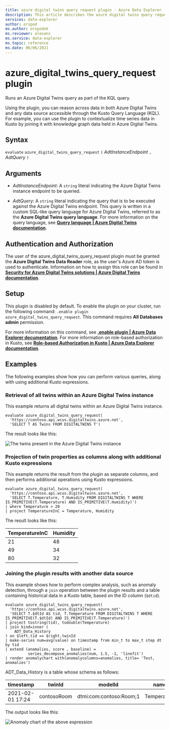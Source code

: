 ```yaml
---
title: azure digital twins query request plugin - Azure Data Explorer
description: This article describes the azure digital twins query request plugin in Azure Data Explorer.
services: data-explorer
author: orspod
ms.author: orspodek
ms.reviewer: alexans
ms.service: data-explorer
ms.topic: reference
ms.date: 06/06/2021
---
```

# azure_digital_twins_query_request plugin

Runs an Azure Digital Twins query as part of the KQL query.

Using the plugin, you can reason across data in both Azure Digital Twins and any data source accessible through the Kusto Query Language (KQL). For example, you can use the plugin to contextualize time series data in Kusto by joining it with knowledge graph data held in Azure Digital Twins.

## Syntax

  `evaluate` `azure_digital_twins_query_request` `(` *AdtInstanceEndpoint* `,` *AdtQuery* `)`

## Arguments

* *AdtInstanceEndpoint*: A `string` literal indicating the Azure Digital Twins instance endpoint to be queried.

* *AdtQuery*: A `string` literal indicating the query that is to be executed against the Azure Digital Twins endpoint. This query is written in a custom SQL-like query language for Azure Digital Twins, referred to as the **Azure Digital Twins query language**. For more information on the query language, see [**Query language | Azure Digital Twins documentation**](https://docs.microsoft.com/azure/digital-twins/concepts-query-language).

## Authentication and Authorization

The user of the azure_digital_twins_query_request plugin must be granted the **Azure Digital Twins Data Reader** role, as the user's Azure AD token is used to authenticate. Information on how to assign this role can be found in [**Security for Azure Digital Twins solutions | Azure Digital Twins documentation**](https://docs.microsoft.com/azure/digital-twins/concepts-security#authorization-azure-roles-for-azure-digital-twins).

## Setup

This plugin is disabled by default. To enable the plugin on your cluster, run the following command:
`.enable plugin azure_digital_twins_query_request`. This command requires **All Databases admin** permission. 

For more information on this command, see [**.enable plugin | Azure Data Explorer documentation**](../management/enable-plugin.md). For more information on role-based authorization in Kusto, see [**Role-based Authorization in Kusto | Azure Data Explorer documentation**](../management/access-control/role-based-authorization).

## Examples

The following examples show how you can perform various queries, along with using additional Kusto expressions.

### Retrieval of all twins within an Azure Digital Twins instance

This example returns all digital twins within an Azure Digital Twins instance.

```kusto
evaluate azure_digital_twins_query_request(
  'https://contoso.api.wcus.digitaltwins.azure.net',
  'SELECT T AS Twins FROM DIGITALTWINS T')
```

The result looks like this:

![The twins present in the Azure Digital Twins instance](images/adt-twins.png "The twins present in the Azure Digital Twins instance")

### Projection of twin properties as columns along with additional Kusto expressions

This example returns the result from the plugin as separate columns, and then performs additional operations using Kusto expressions.

```kusto
evaluate azure_digital_twins_query_request(
  'https://contoso.api.wcus.digitaltwins.azure.net',
  'SELECT T.Temperature, T.Humidity FROM DIGITALTWINS T WHERE IS_PRIMITIVE(T.Temperature) AND IS_PRIMITIVE(T.Humidity)')
| where Temperature > 20
| project TemperatureInC = Temperature, Humidity
```

The result looks like this:

|TemperatureInC|Humidity|
|---|---|
|21|48|
|49|34|
|80|32|

### Joining the plugin results with another data source

This example shows how to perform complex analysis, such as anomaly detection, through a `join` operation between the plugin results and a table containing historical data in a Kusto table, based on the ID column (`$dtid`).

```kusto
evaluate azure_digital_twins_query_request(
  'https://contoso.api.wcus.digitaltwins.azure.net',
  'SELECT T.$dtId AS tid, T.Temperature FROM DIGITALTWINS T WHERE IS_PRIMITIVE(T.$dtId) AND IS_PRIMITIVE(T.Temperature)')
| project tostring(tid), todouble(Temperature)
| join kind=inner (
    ADT_Data_History
) on $left.tid == $right.twinId
| make-series num=avg(value) on timestamp from min_t to max_t step dt by tid
| extend (anomalies, score , baseline) = 
          series_decompose_anomalies(num, 1.5, -1, 'linefit')
| render anomalychart with(anomalycolumns=anomalies, title= 'Test, anomalies')
```

ADT_Data_History is a table whose schema as follows:

|timestamp|twinId|modelId|name|value|relationshipTarget|relationshipId|
|---|---|---|---|---|---|---|
|2021-02-01 17:24|contosoRoom|dtmi:com:contoso:Room;1|Temperature|24|...|..|

The output looks like this:

![Anomaly chart of the above expression](images/adt-anomaly.png "Highlighted point is the anomaly")
